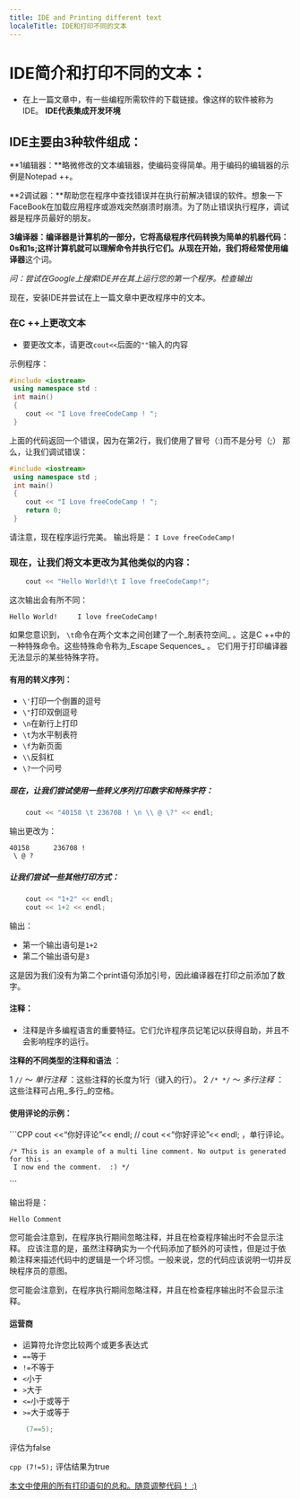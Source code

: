 ```yaml
---
title: IDE and Printing different text 
localeTitle: IDE和打印不同的文本
---
```

# IDE简介和打印不同的文本：

*   在上一篇文章中，有一些编程所需软件的下载链接。像这样的软件被称为IDE。 **IDE代表集成开发环境**

## IDE主要由3种软件组成：

**1编辑器：**略微修改的文本编辑器，使编码变得简单。用于编码的编辑器的示例是Notepad ++。

**2调试器：**帮助您在程序中查找错误并在执行前解决错误的软件。想象一下FaceBook在加载应用程序或游戏突然崩溃时崩溃。为了防止错误执行程序，调试器是程序员最好的朋友。

**3编译器：**编译器是计算机的一部分，它将高级程序代码转换为简单的机器代码：0s和1s;这样计算机就可以理解命令并执行它们。从现在开始，我们将经常使用**编译器**这个词。

_问：尝试在Google上搜索IDE并在其上运行您的第一个程序。检查输出_

现在，安装IDE并尝试在上一篇文章中更改程序中的文本。

### 在C ++上更改文本

*   要更改文本，请更改`cout<<`后面的`""`输入的内容

示例程序：

```cpp
#include <iostream> 
 using namespace std : 
 int main() 
 { 
    cout << "I Love freeCodeCamp ! "; 
 } 
```

上面的代码返回一个错误，因为在第2行，我们使用了冒号（:)而不是分号（;） 那么，让我们调试错误：

```C++
#include <iostream> 
 using namespace std ; 
 int main() 
 { 
    cout << "I Love freeCodeCamp ! "; 
    return 0; 
 } 
```

请注意，现在程序运行完美。 输出将是： `I Love freeCodeCamp!`

### 现在，让我们将文本更改为其他类似的内容：

```cpp
    cout << "Hello World!\t I love freeCodeCamp!"; 
```

这次输出会有所不同：
```
Hello World!     I love freeCodeCamp! 
```

如果您意识到， `\t`命令在两个文本之间创建了一个_制表符空间_ 。这是C ++中的一种特殊命令。这些特殊命令称为_Escape Sequences_ 。 它们用于打印编译器无法显示的某些特殊字符。

#### 有用的转义序列：

*   `\'`打印一个倒置的逗号
*   `\"`打印双倒逗号
*   `\n`在新行上打印
*   `\t`为水平制表符
*   `\f`为新页面
*   `\\`反斜杠
*   `\?`一个问号

##### 现在，让我们尝试使用一些转义序列打印数字和特殊字符：

```cpp
    cout << "40158 \t 236708 ! \n \\ @ \?" << endl; 
```

输出更改为：
```
40158      236708 ! 
 \ @ ? 
```

##### 让我们尝试一些其他打印方式：

```cpp
    cout << "1+2" << endl; 
    cout << 1+2 << endl; 
```

输出：

*   第一个输出语句是`1+2`
*   第二个输出语句是`3`

这是因为我们没有为第二个print语句添加引号，因此编译器在打印之前添加了数字。

#### 注释：

*   注释是许多编程语言的重要特征。它们允许程序员记笔记以获得自助，并且不会影响程序的运行。

**注释的不同类型的注释和语法** ：

1 `//` 〜 _单行注释_ ：这些注释的长度为1行（键入的行）。 2 `/* */` 〜 _多行注释_ ：这些注释可占用_多行_的空格。

#### 使用评论的示例：

\`\`\`CPP cout <<“你好评论”<< endl; // cout <<“你好评论”<< endl; ，单行评论。
```
/* This is an example of a multi line comment. No output is generated for this . 
 I now end the comment.  :) */ 
```

\`\`\`

输出将是：

`Hello Comment`

您可能会注意到，在程序执行期间忽略注释，并且在检查程序输出时不会显示注释。 应该注意的是，虽然注释确实为一个代码添加了额外的可读性，但是过于依赖注释来描述代码中的逻辑是一个坏习惯。一般来说，您的代码应该说明一切并反映程序员的意图。

您可能会注意到，在程序执行期间忽略注释，并且在检查程序输出时不会显示注释。

#### 运营商

*   运算符允许您比较两个或更多表达式
*   `==`等于
*   `!=`不等于
*   `<`小于
*   `>`大于
*   `<=`小于或等于
*   `>=`大于或等于

```cpp
    (7==5); 
```

评估为false

`cpp (7!=5);` 评估结果为true

[本文中使用的所有打印语句的总和。随意调整代码！ :)](https://repl.it/L4ox)
